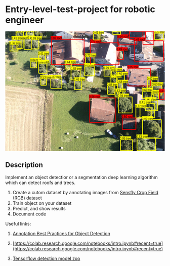 # Entry-level-test-project for robotic engineer

![IMG_160729_071526_0036_RGB_obj_det](images/IMG_160729_071526_0036_RGB_obj_det.jpg)

## Description

Implement an object detectior or a segmentation deep learning algorithm which can detect roofs and trees.

1. Create a cutom dataset by annotating images from [Sensfly Crop Field (RGB) dataset](https://www.sensefly.com/education/datasets/?dataset=1502&industries%5B%5D=2)
2. Train object on your dataset
3. Predict, and show results
4. Document code

Useful links:

1. [Annotation Best Practices for Object Detection](https://nanonets.github.io/tutorials-page/docs/annotate)

2. [https://colab.research.google.com/notebooks/intro.ipynb#recent=true](https://colab.research.google.com/notebooks/intro.ipynb#recent=true)

3. [Tensorflow detection model zoo](https://github.com/tensorflow/models/blob/master/research/object_detection/g3doc/detection_model_zoo.md)

   

